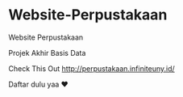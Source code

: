 # Website-Perpustakaan
Website Perpustakaan 

Projek Akhir Basis Data

Check This Out
http://perpustakaan.infiniteuny.id/

Daftar dulu yaa ❤
